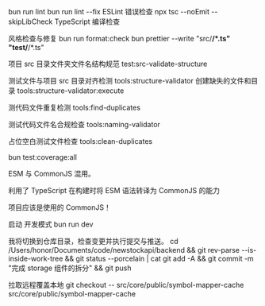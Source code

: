 bun run lint
bun run lint --fix   ESLint 错误检查
npx tsc --noEmit --skipLibCheck  TypeScript 编译检查

风格检查与修复
 bun run format:check
 bun prettier --write "src/**/*.ts" "test/**/*.ts"

项目 src 目录文件夹文件名结构规范
test:src-validate-structure

测试文件与项目 src 目录对齐检测
tools:structure-validator
创建缺失的文件和目录
tools:structure-validator:execute

测代码文件重复检测
tools:find-duplicates

测试代码文件名合规检查
tools:naming-validator

占位空白测试文件检查
tools:clean-duplicates

bun test:coverage:all

 ESM 与 CommonJS  混用。

 利用了 TypeScript 在构建时将 ESM 语法转译为 CommonJS 的能力

 项目应该是使用的 CommonJS！

 启动 开发模式
 bun run dev


我将切换到仓库目录，检查变更并执行提交与推送。
cd /Users/honor/Documents/code/newstockapi/backend && git rev-parse --is-inside-work-tree && git status --porcelain | cat
git add -A && git commit -m "完成 storage 组件的拆分" && git push

拉取远程覆盖本地
git checkout -- src/core/public/symbol-mapper-cache src/core/public/symbol-mapper-cache



